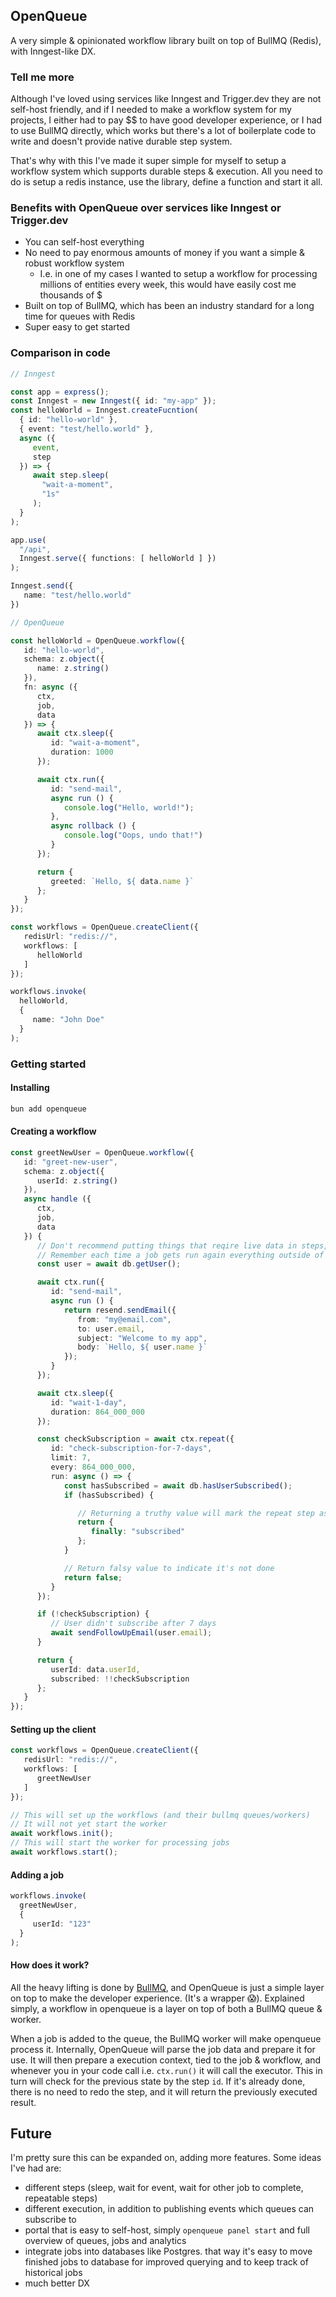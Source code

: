 ## OpenQueue

A very simple & opinionated workflow library built on top of BullMQ (Redis), with Inngest-like DX.

### Tell me more

Although I've loved using services like Inngest and Trigger.dev they are not self-host friendly, and if I needed
to make a workflow system for my projects, I either had to pay $$ to have good developer experience, or I had to use
BullMQ directly, which works but there's a lot of boilerplate code to write and doesn't provide native durable
step system.

That's why with this I've made it super simple for myself to setup a workflow system which supports durable steps &
execution. All you need to do is setup a redis instance, use the library, define a function and start it all.

### Benefits with OpenQueue over services like Inngest or Trigger.dev

- You can self-host everything
- No need to pay enormous amounts of money if you want a simple & robust workflow system
    - I.e. in one of my cases I wanted to setup a workflow for processing millions of entities every week, this would
      have easily cost me thousands of $
- Built on top of BullMQ, which has been an industry standard for a long time for queues with Redis
- Super easy to get started

### Comparison in code

```typescript
// Inngest

const app = express();
const Inngest = new Inngest({ id: "my-app" });
const helloWorld = Inngest.createFucntion(
  { id: "hello-world" },
  { event: "test/hello.world" },
  async ({
     event,
     step
  }) => {
     await step.sleep(
       "wait-a-moment",
       "1s"
     );
  }
);

app.use(
  "/api",
  Inngest.serve({ functions: [ helloWorld ] })
);

Inngest.send({
   name: "test/hello.world"
})
```

```typescript
// OpenQueue

const helloWorld = OpenQueue.workflow({
   id: "hello-world",
   schema: z.object({
      name: z.string()
   }),
   fn: async ({
      ctx,
      job,
      data
   }) => {
      await ctx.sleep({
         id: "wait-a-moment",
         duration: 1000
      });

      await ctx.run({
         id: "send-mail",
         async run () {
            console.log("Hello, world!");
         },
         async rollback () {
            console.log("Oops, undo that!")
         }
      });

      return {
         greeted: `Hello, ${ data.name }`
      };
   }
});

const workflows = OpenQueue.createClient({
   redisUrl: "redis://",
   workflows: [
      helloWorld
   ]
});

workflows.invoke(
  helloWorld,
  {
     name: "John Doe"
  }
);
```

### Getting started

#### Installing

```bash
bun add openqueue
```

#### Creating a workflow

```typescript
const greetNewUser = OpenQueue.workflow({
   id: "greet-new-user",
   schema: z.object({
      userId: z.string()
   }),
   async handle ({
      ctx,
      job,
      data
   }) {
      // Don't recommend putting things that reqire live data in steps, in case you were to retry them
      // Remember each time a job gets run again everything outside of the step scopes will be re-run (i.e. db calls)
      const user = await db.getUser();

      await ctx.run({
         id: "send-mail",
         async run () {
            return resend.sendEmail({
               from: "my@email.com",
               to: user.email,
               subject: "Welcome to my app",
               body: `Hello, ${ user.name }`
            });
         }
      });

      await ctx.sleep({
         id: "wait-1-day",
         duration: 864_000_000
      });

      const checkSubscription = await ctx.repeat({
         id: "check-subscription-for-7-days",
         limit: 7,
         every: 864_000_000,
         run: async () => {
            const hasSubscribed = await db.hasUserSubscribed();
            if (hasSubscribed) {

               // Returning a truthy value will mark the repeat step as complete, and will not repeat anymore.
               return {
                  finally: "subscribed"
               };
            }

            // Return falsy value to indicate it's not done
            return false;
         }
      });

      if (!checkSubscription) {
         // User didn't subscribe after 7 days
         await sendFollowUpEmail(user.email);
      }

      return {
         userId: data.userId,
         subscribed: !!checkSubscription
      };
   }
});
```

#### Setting up the client

```typescript
const workflows = OpenQueue.createClient({
   redisUrl: "redis://",
   workflows: [
      greetNewUser
   ]
});

// This will set up the workflows (and their bullmq queues/workers)
// It will not yet start the worker
await workflows.init();
// This will start the worker for processing jobs
await workflows.start();
```

#### Adding a job

```typescript
workflows.invoke(
  greetNewUser,
  {
     userId: "123"
  }
);
```

#### How does it work?

All the heavy lifting is done by [BullMQ](https://bullmq.io), and OpenQueue is just a simple layer on top to make the
developer experience. (It's a wrapper 😱). Explained simply, a workflow in openqueue is a layer on top of both a BullMQ
queue & worker.

When a job is added to the queue, the BullMQ worker will make openqueue process it. Internally, OpenQueue will parse the
job data and prepare it for use. It will then prepare a execution context, tied to the job & workflow, and whenever you
in your code call i.e. `ctx.run()` it will call the executor. This in turn will check for the
previous state by the step `id`. If it's already done, there is no need to redo the step, and it will return the
previously executed result.

## Future

I'm pretty sure this can be expanded on, adding more features. Some ideas I've had are:

- different steps (sleep, wait for event, wait for other job to complete, repeatable steps)
- different execution, in addition to publishing events which queues can subscribe to
- portal that is easy to self-host, simply `openqueue panel start` and full overview of queues, jobs and analytics
- integrate jobs into databases like Postgres. that way it's easy to move finished jobs to database for improved
  querying and to keep track of historical jobs
- much better DX
